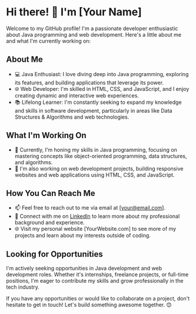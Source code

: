 # Hi there! 👋 I'm [Your Name]

Welcome to my GitHub profile! I'm a passionate developer enthusiastic about Java programming and web development. Here's a little about me and what I'm currently working on:

## About Me
- 💻 Java Enthusiast: I love diving deep into Java programming, exploring its features, and building applications that leverage its power.
- 🌐 Web Developer: I'm skilled in HTML, CSS, and JavaScript, and I enjoy creating dynamic and interactive web experiences.
- 📚 Lifelong Learner: I'm constantly seeking to expand my knowledge and skills in software development, particularly in areas like Data Structures & Algorithms and web technologies.

## What I'm Working On
- 🚀 Currently, I'm honing my skills in Java programming, focusing on mastering concepts like object-oriented programming, data structures, and algorithms.
- 🌟 I'm also working on web development projects, building responsive websites and web applications using HTML, CSS, and JavaScript.

## How You Can Reach Me
- 📫 Feel free to reach out to me via email at [your@email.com].
- 🔗 Connect with me on [LinkedIn](https://www.linkedin.com/in/yourprofile) to learn more about my professional background and experience.
- 🌐 Visit my personal website [YourWebsite.com] to see more of my projects and learn about my interests outside of coding.

## Looking for Opportunities
I'm actively seeking opportunities in Java development and web development roles. Whether it's internships, freelance projects, or full-time positions, I'm eager to contribute my skills and grow professionally in the tech industry.

If you have any opportunities or would like to collaborate on a project, don't hesitate to get in touch! Let's build something awesome together. 😊


